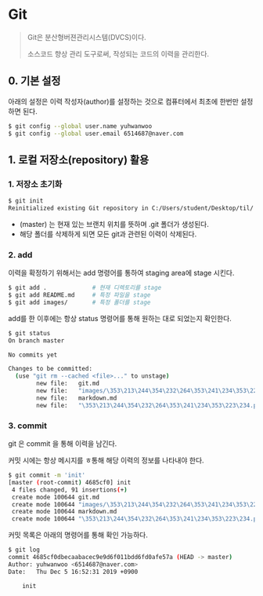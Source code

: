 # Git

> Git은 분산형버젼관리시스템(DVCS)이다.
>
> 소스코드 향상 관리 도구로써, 작성되는 코드의 이력을 관리한다.




## 0. 기본 설정

아래의 설정은 이력 작성자(author)를 설정하는 것으로 컴퓨터에서 최초에 한번만 설정하면 된다.

```bash
$ git config --global user.name yuhwanwoo
$ git config --global user.email 6514687@naver.com
```



## 1. 로컬 저장소(repository) 활용

### 1. 저장소 초기화

```bash
$ git init
Reinitialized existing Git repository in C:/Users/student/Desktop/til/.git/
```

* (master) 는 현재 있는 브랜치 위치를 뜻하며 .git 폴더가 생성된다.
* 해당 폴더를 삭제하게 되면 모든 git과 관련된 이력이 삭제된다.

### 2. add

이력을 확정하기 위해서는 add 명령어를 통하여 staging area에 stage 시킨다.

```bash
$ git add .				# 현재 디렉토리를 stage
$ git add README.md		# 특정 파일을 stage
$ git add images/		# 특정 폴더를 stage
```

add를 한 이후에는 항상 status 명령어를 통해 원하는 대로 되었는지 확인한다.

```bash
$ git status
On branch master

No commits yet

Changes to be committed:
  (use "git rm --cached <file>..." to unstage)
        new file:   git.md
        new file:   "images/\353\213\244\354\232\264\353\241\234\353\223\234.png"
        new file:   markdown.md
        new file:   "\353\213\244\354\232\264\353\241\234\353\223\234.png"


```

### 3. commit

git 은 commit 을 통해 이력을 남긴다.

커밋 시에는 항상 메시지를 ㅎ통해 해당 이력의 정보를 나타내야 한다.

```bash
$ git commit -m 'init'
[master (root-commit) 4685cf0] init
 4 files changed, 91 insertions(+)
 create mode 100644 git.md
 create mode 100644 "images/\353\213\244\354\232\264\353\241\234\353\223\234.png"
 create mode 100644 markdown.md
 create mode 100644 "\353\213\244\354\232\264\353\241\234\353\223\234.png"

```

커밋 목록은 아래의 명령어를 통해 확인 가능하다.

```bash
$ git log
commit 4685cf0dbecaabacec9e9d6f011bdd6fd0afe57a (HEAD -> master)
Author: yuhwanwoo <6514687@naver.com>
Date:   Thu Dec 5 16:52:31 2019 +0900

    init

```

